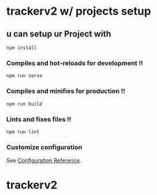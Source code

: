 # trackerv2 w/ projects setup

## u can setup ur Project with
```
npm install
```

### Compiles and hot-reloads for development !! 
```
npm run serve
```

### Compiles and minifies for production !! 
```
npm run build
```

### Lints and fixes files !! 
```
npm run lint
```

### Customize configuration
See [Configuration Reference](https://cli.vuejs.org/config/).
# trackerv2
